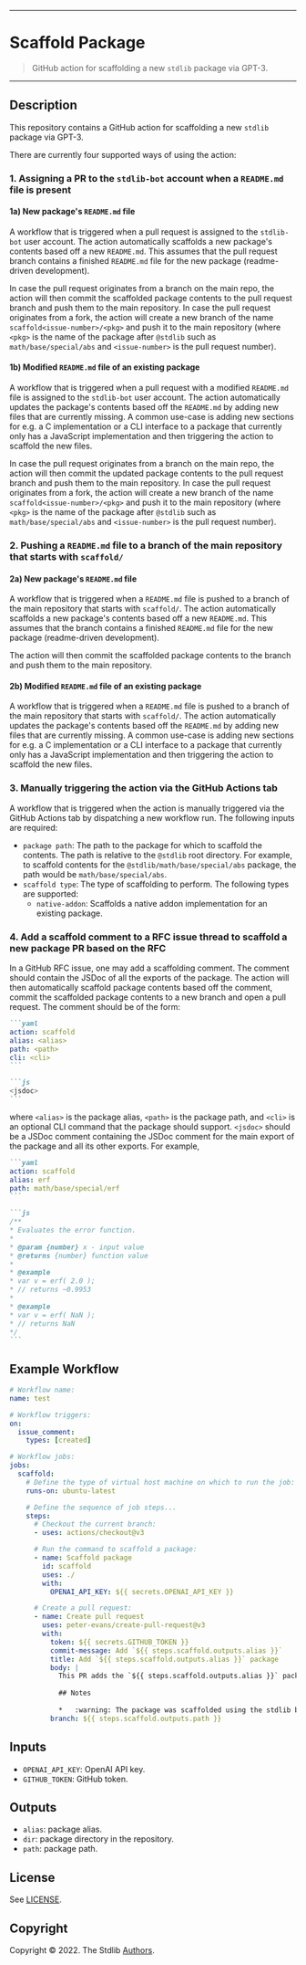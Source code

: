 <!--

@license Apache-2.0

Copyright (c) 2022 The Stdlib Authors.

Licensed under the Apache License, Version 2.0 (the "License");
you may not use this file except in compliance with the License.
You may obtain a copy of the License at

   http://www.apache.org/licenses/LICENSE-2.0

Unless required by applicable law or agreed to in writing, software
distributed under the License is distributed on an "AS IS" BASIS,
WITHOUT WARRANTIES OR CONDITIONS OF ANY KIND, either express or implied.
See the License for the specific language governing permissions and
limitations under the License.

-->

---

# Scaffold Package

> GitHub action for scaffolding a new `stdlib` package via GPT-3.

---

## Description

This repository contains a GitHub action for scaffolding a new `stdlib` package via GPT-3. 

There are currently four supported ways of using the action:

### 1. Assigning a PR to the `stdlib-bot` account when a `README.md` file is present

#### 1a) New package's `README.md` file

A workflow that is triggered when a pull request is assigned to the `stdlib-bot` user account. The action automatically scaffolds a new package's contents based off a new `README.md`. This assumes that the pull request branch contains a finished `README.md` file for the new package (readme-driven development). 

In case the pull request originates from a branch on the main repo, the action will then commit the scaffolded package contents to the pull request branch and push them to the main repository. In case the pull request originates from a fork, the action will create a new branch of the name `scaffold<issue-number>/<pkg>` and push it to the main repository (where `<pkg>` is the name of the package after `@stdlib` such as `math/base/special/abs` and `<issue-number>` is the pull request number). 

#### 1b) Modified `README.md` file of an existing package

A workflow that is triggered when a pull request with a modified `README.md` file is assigned to the `stdlib-bot` user account. The action automatically updates the package's contents based off the `README.md` by adding new files that are currently missing. A common use-case is adding new sections for e.g. a C implementation or a CLI interface to a package that currently only has a JavaScript implementation and then triggering the action to scaffold the new files. 

In case the pull request originates from a branch on the main repo, the action will then commit the updated package contents to the pull request branch and push them to the main repository. In case the pull request originates from a fork, the action will create a new branch of the name `scaffold<issue-number>/<pkg>` and push it to the main repository (where `<pkg>` is the name of the package after `@stdlib` such as `math/base/special/abs` and `<issue-number>` is the pull request number).

### 2. Pushing a `README.md` file to a branch of the main repository that starts with `scaffold/` 

#### 2a) New package's `README.md` file

A workflow that is triggered when a `README.md` file is pushed to a branch of the main repository that starts with `scaffold/`. The action automatically scaffolds a new package's contents based off a new `README.md`. This assumes that the branch contains a finished `README.md` file for the new package (readme-driven development).

The action will then commit the scaffolded package contents to the branch and push them to the main repository.

#### 2b) Modified `README.md` file of an existing package

A workflow that is triggered when a `README.md` file is pushed to a branch of the main repository that starts with `scaffold/`. The action automatically updates the package's contents based off the `README.md` by adding new files that are currently missing. A common use-case is adding new sections for e.g. a C implementation or a CLI interface to a package that currently only has a JavaScript implementation and then triggering the action to scaffold the new files.

### 3. Manually triggering the action via the GitHub Actions tab 

A workflow that is triggered when the action is manually triggered via the GitHub Actions tab by dispatching a new workflow run. The following inputs are required:

-   `package path`: The path to the package for which to scaffold the contents. The path is relative to the `@stdlib` root directory. For example, to scaffold contents for the `@stdlib/math/base/special/abs` package, the path would be `math/base/special/abs`.
-   `scaffold type`: The type of scaffolding to perform. The following types are supported:
    -   `native-addon`: Scaffolds a native addon implementation for an existing package.

### 4. Add a scaffold comment to a RFC issue thread to scaffold a new package PR based on the RFC

In a GitHub RFC issue, one may add a scaffolding comment. The comment should contain the JSDoc of all the exports of the package. The action will then automatically scaffold  package contents based off the comment, commit the scaffolded package contents to a new branch and open a pull request. The comment should be of the form:

````md
```yaml
action: scaffold
alias: <alias>
path: <path>
cli: <cli>
```

```js
<jsdoc>
```
````

where `<alias>` is the package alias, `<path>` is the package path, and `<cli>` is an optional CLI command that the package should support. `<jsdoc>` should be a JSDoc comment containing the JSDoc comment for the main export of the package and all its other exports. For example,

````md
```yaml
action: scaffold
alias: erf
path: math/base/special/erf
```

```js
/**
* Evaluates the error function.
* 
* @param {number} x - input value
* @returns {number} function value
* 
* @example
* var v = erf( 2.0 );
* // returns ~0.9953
*
* @example
* var v = erf( NaN );
* // returns NaN
*/
```
````

## Example Workflow

```yml
# Workflow name:
name: test

# Workflow triggers:
on:
  issue_comment:
    types: [created]

# Workflow jobs:
jobs:
  scaffold:
    # Define the type of virtual host machine on which to run the job:
    runs-on: ubuntu-latest

    # Define the sequence of job steps...
    steps:
      # Checkout the current branch:
      - uses: actions/checkout@v3

      # Run the command to scaffold a package:
      - name: Scaffold package
        id: scaffold
        uses: ./
        with:
          OPENAI_API_KEY: ${{ secrets.OPENAI_API_KEY }}

      # Create a pull request:
      - name: Create pull request
        uses: peter-evans/create-pull-request@v3
        with:
          token: ${{ secrets.GITHUB_TOKEN }}
          commit-message: Add `${{ steps.scaffold.outputs.alias }}`
          title: Add `${{ steps.scaffold.outputs.alias }}` package
          body: |
            This PR adds the `${{ steps.scaffold.outputs.alias }}` package.
            
            ## Notes
            
            *   :warning: The package was scaffolded using the stdlib bot, which uses AI to generate package content. The generated content is not guaranteed to be correct, and will require manual review and editing. :warning:
          branch: ${{ steps.scaffold.outputs.path }}
```

## Inputs

-   `OPENAI_API_KEY`: OpenAI API key.
-   `GITHUB_TOKEN`: GitHub token.

## Outputs

-   `alias`: package alias.
-   `dir`: package directory in the repository.
-   `path`: package path.

## License

See [LICENSE][stdlib-license].


## Copyright

Copyright &copy; 2022. The Stdlib [Authors][stdlib-authors].

<!-- Section for all links. Make sure to keep an empty line after the `section` element and another before the `/section` close. -->

<section class="links">

[stdlib]: https://github.com/stdlib-js/stdlib

[stdlib-authors]: https://github.com/stdlib-js/stdlib/graphs/contributors

[stdlib-license]: https://raw.githubusercontent.com/stdlib-js/assign-issue-on-label-action/master/LICENSE

</section>

<!-- /.links -->